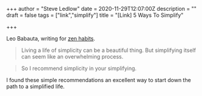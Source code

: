 +++
author = "Steve Ledlow"
date = 2020-11-29T12:07:00Z
description = ""
draft = false
tags = ["link","simplify"]
title = "[Link] 5 Ways To Simplify"
  
+++

Leo Babauta, writing for [zen habits](https://zenhabits.net/simplify-now/).
  
>Living a life of simplicity can be a beautiful thing. But simplifying itself can seem like an overwhelming process.
  
>So I recommend simplicity in your simplifying.
  
I found these simple recommendations an excellent way to start down the path to a simplified life. 
